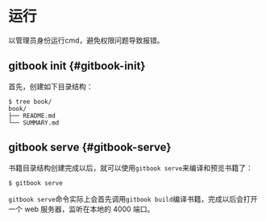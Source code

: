 # 运行

以管理员身份运行cmd，避免权限问题导致报错。

## gitbook init {#gitbook-init}

首先，创建如下目录结构：

```
$ tree book/
book/
├── README.md
└── SUMMARY.md

```

## gitbook serve {#gitbook-serve}

书籍目录结构创建完成以后，就可以使用`gitbook serve`来编译和预览书籍了：

```
$ gitbook serve

```

`gitbook serve`命令实际上会首先调用`gitbook build`编译书籍，完成以后会打开一个 web 服务器，监听在本地的 4000 端口。



